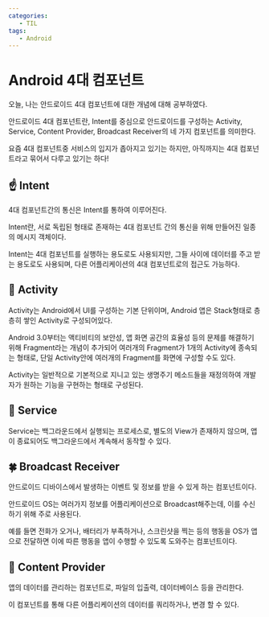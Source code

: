 ```yaml
---
categories: 
   - TIL
tags:
   - Android
---
```

# Android 4대 컴포넌트

오늘, 나는 안드로이드 4대 컴포넌트에 대한 개념에 대해 공부하였다.

안드로이드 4대 컴포넌트란, Intent를 중심으로 안드로이드를 구성하는 Activity, Service, Content Provider, Broadcast Receiver의 네 가지 컴포넌트를 의미한다.

요즘 4대 컴포넌트중 서비스의 입지가 좁아지고 있기는 하지만, 아직까지는 4대 컴포넌트라고 묶어서 다루고 있기는 하다!

## ☝ Intent

4대 컴포넌트간의 통신은 Intent를 통하여 이루어진다.

Intent란, 서로 독립된 형태로 존재하는 4대 컴포넌트 간의 통신을 위해 만들어진 일종의 메시지 객체이다.

Intent는 4대 컴포넌트를 실행하는 용도로도 사용되지만, 그들 사이에 데이터를 주고 받는 용도로도 사용되며, 다른 어플리케이션의 4대 컴포넌트로의 접근도 가능하다.


## 🤞 Activity

Activity는 Android에서 UI를 구성하는 기본 단위이며, Android 앱은 Stack형태로 층층히 쌓인 Activity로 구성되어있다.

Android 3.0부터는 액티비티의 보안성, 앱 화면 공간의 효율성 등의 문제를 해결하기 위해 Fragment라는 개념이 추가되어 여러개의 Fragment가 1개의 Activity에 종속되는 형태로, 단일 Activity안에 여러개의 Fragment를 화면에 구성할 수도 있다.

Activity는 일반적으로 기본적으로 지니고 있는 생명주기 메소드들을 재정의하여 개발자가 원하는 기능을 구현하는 형태로 구성된다.

## 🤟 Service

Service는 백그라운드에서 실행되는 프로세스로, 별도의 View가 존재하지 않으며, 앱이 종료되어도 백그라운드에서 계속해서 동작할 수 있다.

## 🍀 Broadcast Receiver

안드로이드 디바이스에서 발생하는 이벤트 및 정보를 받을 수 있게 하는 컴포넌트이다.

안드로이드 OS는 여러가지 정보를 어플리케이션으로 Broadcast해주는데, 이를 수신하기 위해 주로 사용된다.

예를 들면 전화가 오거나, 배터리가 부족하거나, 스크린샷을 찍는 등의 행동을 OS가 앱으로 전달하면 이에 따른 행동을 앱이 수행할 수 있도록 도와주는 컴포넌트이다.

## 👏 Content Provider

앱의 데이터를 관리하는 컴포넌트로, 파일의 입출력, 데이터베이스 등을 관리한다.

이 컴포넌트를 통해 다른 어플리케이션의 데이터를 쿼리하거나, 변경 할 수 있다.

